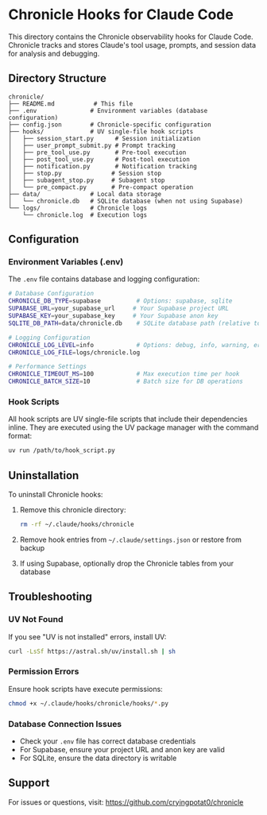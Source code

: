 # Chronicle Hooks for Claude Code

This directory contains the Chronicle observability hooks for Claude Code. Chronicle tracks and stores Claude's tool usage, prompts, and session data for analysis and debugging.

## Directory Structure

```
chronicle/
├── README.md           # This file
├── .env               # Environment variables (database configuration)
├── config.json        # Chronicle-specific configuration
├── hooks/             # UV single-file hook scripts
│   ├── session_start.py      # Session initialization
│   ├── user_prompt_submit.py # Prompt tracking
│   ├── pre_tool_use.py       # Pre-tool execution
│   ├── post_tool_use.py      # Post-tool execution
│   ├── notification.py       # Notification tracking
│   ├── stop.py              # Session stop
│   ├── subagent_stop.py     # Subagent stop
│   └── pre_compact.py       # Pre-compact operation
├── data/              # Local data storage
│   └── chronicle.db   # SQLite database (when not using Supabase)
└── logs/              # Chronicle logs
    └── chronicle.log  # Execution logs
```

## Configuration

### Environment Variables (.env)

The `.env` file contains database and logging configuration:

```bash
# Database Configuration
CHRONICLE_DB_TYPE=supabase          # Options: supabase, sqlite
SUPABASE_URL=your_supabase_url     # Your Supabase project URL
SUPABASE_KEY=your_supabase_key     # Your Supabase anon key
SQLITE_DB_PATH=data/chronicle.db    # SQLite database path (relative to chronicle/)

# Logging Configuration
CHRONICLE_LOG_LEVEL=info            # Options: debug, info, warning, error
CHRONICLE_LOG_FILE=logs/chronicle.log

# Performance Settings
CHRONICLE_TIMEOUT_MS=100            # Max execution time per hook
CHRONICLE_BATCH_SIZE=10             # Batch size for DB operations
```

### Hook Scripts

All hook scripts are UV single-file scripts that include their dependencies inline. They are executed using the UV package manager with the command format:

```bash
uv run /path/to/hook_script.py
```

## Uninstallation

To uninstall Chronicle hooks:

1. Remove this chronicle directory:
   ```bash
   rm -rf ~/.claude/hooks/chronicle
   ```

2. Remove hook entries from `~/.claude/settings.json` or restore from backup

3. If using Supabase, optionally drop the Chronicle tables from your database

## Troubleshooting

### UV Not Found
If you see "UV is not installed" errors, install UV:
```bash
curl -LsSf https://astral.sh/uv/install.sh | sh
```

### Permission Errors
Ensure hook scripts have execute permissions:
```bash
chmod +x ~/.claude/hooks/chronicle/hooks/*.py
```

### Database Connection Issues
- Check your `.env` file has correct database credentials
- For Supabase, ensure your project URL and anon key are valid
- For SQLite, ensure the data directory is writable

## Support

For issues or questions, visit: https://github.com/cryingpotat0/chronicle